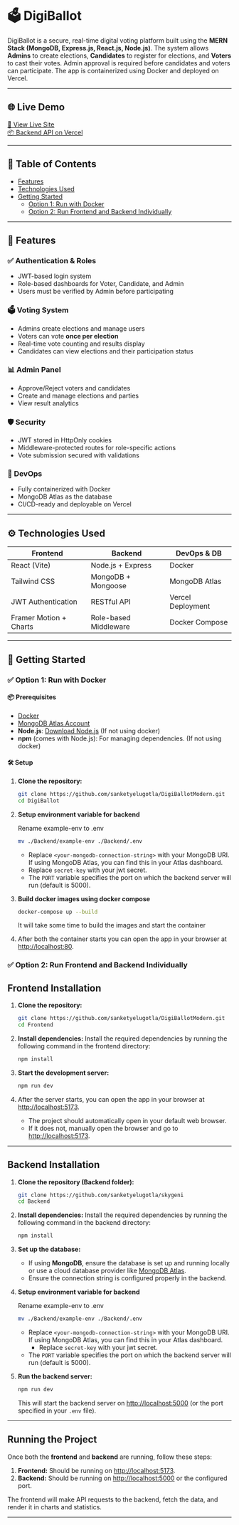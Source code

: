 # 🗳️ DigiBallot

DigiBallot is a secure, real-time digital voting platform built using the **MERN Stack (MongoDB, Express.js, React.js, Node.js)**. The system allows **Admins** to create elections, **Candidates** to register for elections, and **Voters** to cast their votes. Admin approval is required before candidates and voters can participate. The app is containerized using Docker and deployed on Vercel.

---

## 🌐 Live Demo

[🔗 View Live Site](https://your-vercel-link.vercel.app)  
[📦 Backend API on Vercel](https://your-backend-api-link.vercel.app)

---

## 📑 Table of Contents

- [Features](#-features)
- [Technologies Used](#️-technologies-used)
- [Getting Started](#-getting-started)
  - [Option 1: Run with Docker](#option-1-run-with-docker)
  - [Option 2: Run Frontend and Backend Individually](#option-2-run-frontend-and-backend-individually)

---

## 🧠 Features

### ✅ Authentication & Roles

- JWT-based login system
- Role-based dashboards for Voter, Candidate, and Admin
- Users must be verified by Admin before participating

### 🗳️ Voting System

- Admins create elections and manage users
- Voters can vote **once per election**
- Real-time vote counting and results display
- Candidates can view elections and their participation status

### 📊 Admin Panel

- Approve/Reject voters and candidates
- Create and manage elections and parties
- View result analytics

### 🛡️ Security

- JWT stored in HttpOnly cookies
- Middleware-protected routes for role-specific actions
- Vote submission secured with validations

### 🐳 DevOps

- Fully containerized with Docker
- MongoDB Atlas as the database
- CI/CD-ready and deployable on Vercel

---

## ⚙️ Technologies Used

| Frontend                | Backend                  | DevOps & DB           |
|-------------------------|--------------------------|------------------------|
| React (Vite)            | Node.js + Express        | Docker                 |
| Tailwind CSS            | MongoDB + Mongoose       | MongoDB Atlas          |
| JWT Authentication      | RESTful API              | Vercel Deployment      |
| Framer Motion + Charts  | Role-based Middleware    | Docker Compose         |

---

## 🚀 Getting Started

### ✅ Option 1: Run with Docker

#### 📦 Prerequisites

- [Docker](https://www.docker.com/)
- [MongoDB Atlas Account](https://www.mongodb.com/atlas/database)
- **Node.js**: [Download Node.js](https://nodejs.org/) (If not using docker)
- **npm** (comes with Node.js): For managing dependencies. (If not using docker)

#### 🛠️ Setup

1. **Clone the repository:**

    ```bash
    git clone https://github.com/sanketyelugotla/DigiBallotModern.git
    cd DigiBallot
    ```

2. **Setup environment variable for backend**

    Rename example-env to .env

    ```bash
    mv ./Backend/example-env ./Backend/.env
    ```

    - Replace `<your-mongodb-connection-string>` with your MongoDB URI. If using MongoDB Atlas, you can find this in your Atlas dashboard.
    - Replace `secret-key` with your jwt secret.
    - The `PORT` variable specifies the port on which the backend server will run (default is 5000).

3. **Build docker images using docker compose**

    ```bash
    docker-compose up --build
    ```

    It will take some time to build the images and start the container

4. After both the container starts you can open the app in your browser at [http://localhost:80](http://localhost:80).

### ✅ Option 2: Run Frontend and Backend Individually

## Frontend Installation

1. **Clone the repository:**

    ```bash
    git clone https://github.com/sanketyelugotla/DigiBallotModern.git
    cd Frontend
    ```

2. **Install dependencies:**
    Install the required dependencies by running the following command in the frontend directory:

    ```bash
    npm install
    ```

3. **Start the development server:**

    ```bash
    npm run dev
    ```

4. After the server starts, you can open the app in your browser at [http://localhost:5173](http://localhost:5173).

    - The project should automatically open in your default web browser.
    - If it does not, manually open the browser and go to [http://localhost:5173](http://localhost:5173).

---

## Backend Installation

1. **Clone the repository (Backend folder):**

    ```bash
    git clone https://github.com/sanketyelugotla/skygeni
    cd Backend
    ```

2. **Install dependencies:**
    Install the required dependencies by running the following command in the backend directory:

    ```bash
    npm install
    ```

3. **Set up the database:**
    - If using **MongoDB**, ensure the database is set up and running locally or use a cloud database provider like [MongoDB Atlas](https://www.mongodb.com/cloud/atlas).
    - Ensure the connection string is configured properly in the backend.

4. **Setup environment variable for backend**

    Rename example-env to .env

    ```bash
    mv ./Backend/example-env ./Backend/.env
    ```

    - Replace `<your-mongodb-connection-string>` with your MongoDB URI. If using MongoDB Atlas, you can find this in your Atlas dashboard.
        - Replace `secret-key` with your jwt secret.
    - The `PORT` variable specifies the port on which the backend server will run (default is 5000).

5. **Run the backend server:**

    ```bash
    npm run dev
    ```

    This will start the backend server on [http://localhost:5000](http://localhost:5000) (or the port specified in your `.env` file).

---

## Running the Project

Once both the **frontend** and **backend** are running, follow these steps:

1. **Frontend:** Should be running on [http://localhost:5173](http://localhost:5173).
2. **Backend:** Should be running on [http://localhost:5000](http://localhost:5000) or the configured port.

The frontend will make API requests to the backend, fetch the data, and render it in charts and statistics.

---

